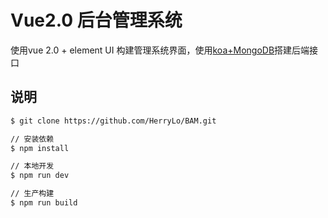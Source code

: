 # Vue2.0 后台管理系统

使用vue 2.0 + element UI 构建管理系统界面，使用[koa+MongoDB](https://github.com/HerryLo/koa-mongoDB.git)搭建后端接口

## 说明

``` bash
$ git clone https://github.com/HerryLo/BAM.git

// 安装依赖
$ npm install 

// 本地开发
$ npm run dev 

// 生产构建
$ npm run build
```
